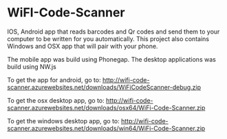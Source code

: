 # WiFI-Code-Scanner
IOS, Android app that reads barcodes and Qr codes and send them to your computer to be written for you automatically. This project also contains Windows and OSX app that will pair with your phone.

The mobile app was build using Phonegap. The desktop applications was build using NW.js 

To get the app for android, go to: http://wifi-code-scanner.azurewebsites.net/downloads/WiFiCodeScanner-debug.zip

To get the osx desktop app, go to: http://wifi-code-scanner.azurewebsites.net/downloads/osx64/WiFi-Code-Scanner.zip

To get the windows desktop app, go to: http://wifi-code-scanner.azurewebsites.net/downloads/win64/WiFi-Code-Scanner.zip